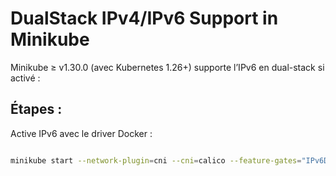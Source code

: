 # DualStack IPv4/IPv6 Support in Minikube

Minikube ≥ v1.30.0 (avec Kubernetes 1.26+) supporte l’IPv6 en dual-stack si activé :

## Étapes :
Active IPv6 avec le driver Docker :
```bash

minikube start --network-plugin=cni --cni=calico --feature-gates="IPv6DualStack=true" --extra-config=kubelet.node-ip=<IPv6>,<IPv4>
